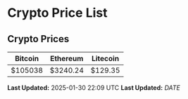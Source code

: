 # Crypto Price List

## Crypto Prices
| Bitcoin | Ethereum | Litecoin |
| ------- | -------- | -------- |
| $105038 | $3240.24 | $129.35 |
**Last Updated:** 2025-01-30 22:09 UTC
**Last Updated:** $DATE$
